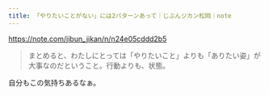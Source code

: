 ```yaml
---
title: 「やりたいことがない」には2パターンあって｜じぶんジカン松岡｜note
---
```


https://note.com/jibun_jikan/n/n24e05cddd2b5

> まとめると、わたしにとっては「やりたいこと」よりも「ありたい姿」が大事なのだということ。行動よりも、状態。

自分もこの気持ちあるなぁ。
